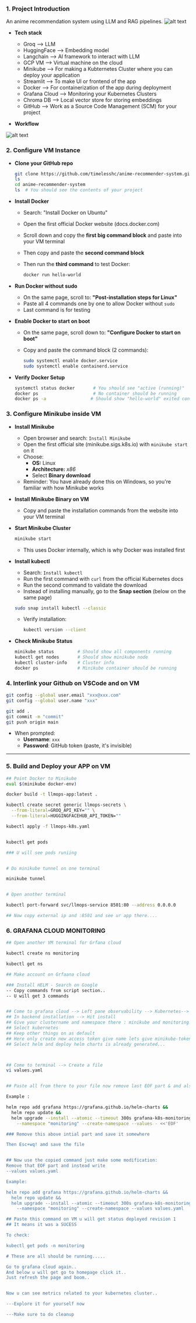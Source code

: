 ### 1. Project Introduction
An anime recommendation system using LLM and RAG pipelines.
![alt text](images/app.png)
- **Tech stack**

    - Groq --> LLM
    - HuggingFace --> Embedding model
    - Langchain --> AI framework to interact with LLM
    - GCP VM --> Virtual machine on the cloud
    - Minikube --> For making a Kubternetes Cluster where you can deploy your application
    - Streamlit --> To make UI or frontend of the app
    - Docker --> For containerization of the app during deployment
    - Grafana Cloud --> Monitoring your Kubernetes Clusters
    - Chroma DB --> Local vector store for storing embeddings
    - GitHub --> Work as a Source Code Management (SCM) for your project

- **Workflow**

![alt text](/images/image.png)

### 2. Configure VM Instance

- **Clone your GitHub repo**

  ```bash
  git clone https://github.com/timelesshc/anime-recommender-system.git
  ls
  cd anime-recommender-system
  ls  # You should see the contents of your project
  ```

- **Install Docker**

  - Search: "Install Docker on Ubuntu"
  - Open the first official Docker website (docs.docker.com)
  - Scroll down and copy the **first big command block** and paste into your VM terminal
  - Then copy and paste the **second command block**
  - Then run the **third command** to test Docker:

    ```bash
    docker run hello-world
    ```

- **Run Docker without sudo**

  - On the same page, scroll to: **"Post-installation steps for Linux"**
  - Paste all 4 commands one by one to allow Docker without `sudo`
  - Last command is for testing

- **Enable Docker to start on boot**

  - On the same page, scroll down to: **"Configure Docker to start on boot"**
  - Copy and paste the command block (2 commands):

    ```bash
    sudo systemctl enable docker.service
    sudo systemctl enable containerd.service
    ```

- **Verify Docker Setup**

  ```bash
  systemctl status docker       # You should see "active (running)"
  docker ps                     # No container should be running
  docker ps -a                 # Should show "hello-world" exited container
  ```


### 3. Configure Minikube inside VM

- **Install Minikube**

  - Open browser and search: `Install Minikube`
  - Open the first official site (minikube.sigs.k8s.io) with `minikube start` on it
  - Choose:
    - **OS:** Linux
    - **Architecture:** *x86*
    - Select **Binary download**
  - Reminder: You have already done this on Windows, so you're familiar with how Minikube works

- **Install Minikube Binary on VM**

  - Copy and paste the installation commands from the website into your VM terminal

- **Start Minikube Cluster**

  ```bash
  minikube start
  ```

  - This uses Docker internally, which is why Docker was installed first

- **Install kubectl**

  - Search: `Install kubectl`
  - Run the first command with `curl` from the official Kubernetes docs
  - Run the second command to validate the download
  - Instead of installing manually, go to the **Snap section** (below on the same page)

  ```bash
  sudo snap install kubectl --classic
  ```

  - Verify installation:

    ```bash
    kubectl version --client
    ```

- **Check Minikube Status**

  ```bash
  minikube status         # Should show all components running
  kubectl get nodes       # Should show minikube node
  kubectl cluster-info    # Cluster info
  docker ps               # Minikube container should be running
  ```

### 4. Interlink your Github on VSCode and on VM

```bash
git config --global user.email "xxx@xxx.com"
git config --global user.name "xxx"

git add .
git commit -m "commit"
git push origin main
```

- When prompted:
  - **Username**: `xxx`
  - **Password**: GitHub token (paste, it's invisible)

---


### 5. Build and Deploy your APP on VM

```bash
## Point Docker to Minikube
eval $(minikube docker-env)

docker build -t llmops-app:latest .

kubectl create secret generic llmops-secrets \
  --from-literal=GROQ_API_KEY="" \
  --from-literal=HUGGINGFACEHUB_API_TOKEN=""

kubectl apply -f llmops-k8s.yaml


kubectl get pods

### U will see pods runiing


# Do minikube tunnel on one terminal

minikube tunnel


# Open another terminal

kubectl port-forward svc/llmops-service 8501:80 --address 0.0.0.0

## Now copy external ip and :8501 and see ur app there....


```

### 6. GRAFANA CLOUD MONITORING

```bash
## Open another VM terminal for Grfana cloud

kubectl create ns monitoring

kubectl get ns

## Make account on Grfaana cloud

### Install HELM - Search on Google
-- Copy commands from script section..
-- U will get 3 commands


## Come to grafana cloud --> Left pane observability --> Kubernetes--> start sending data
## In backend installation --> Hit install
## Give your clustername and namespace there : minikube and monitoring in our case
## Select kubernetes
## Keep other things on as default
## Here only create new access token give name lets give minikube-token & Create it and save it somewhere..
## Select helm and deploy helm charts is already generated...



## Come to terminal --> Create a file
vi values.yaml


## Paste all from there to your file now remove last EOF part & and also initial part save that initial part we need it..

Example : 

helm repo add grafana https://grafana.github.io/helm-charts &&
  helm repo update &&
  helm upgrade --install --atomic --timeout 300s grafana-k8s-monitoring grafana/k8s-monitoring \
    --namespace "monitoring" --create-namespace --values - <<'EOF'

### Remove this above intial part and save it somewhere

Then Esc+wq! amd save the file


## Now use the copied command just make some modification:
Remove that EOF part and instead write
--values values.yaml

Example:

helm repo add grafana https://grafana.github.io/helm-charts &&
  helm repo update &&
  helm upgrade --install --atomic --timeout 300s grafana-k8s-monitoring grafana/k8s-monitoring \
    --namespace "monitoring" --create-namespace --values values.yaml

## Paste this command on VM u will get status deployed revision 1
## It means it was a SUCESS

To check:

kubectl get pods -n monitoring

# These are all should be running.....

Go to grafana cloud again..
And below u will get go to homepage click it..
Just refresh the page and boom..


Now u can see metrics related to your kubernetes cluster..

---Explore it for yourself now 

---Make sure to do cleanup 

```